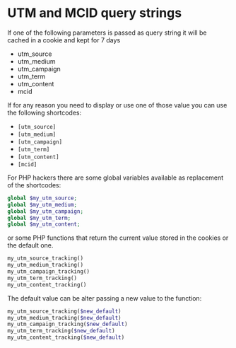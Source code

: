 # UTM and MCID query strings

If one of the following parameters is passed as query string it will be cached in a cookie and kept for 7 days
- utm_source
- utm_medium
- utm_campaign
- utm_term
- utm_content
- mcid

If for any reason you need to display or use one of those value you can use the following shortcodes:
- `[utm_source]`
- `[utm_medium]`
- `[utm_campaign]`
- `[utm_term]`
- `[utm_content]`
- `[mcid]`

For PHP hackers there are some global variables available as replacement of the shortcodes:

```php
global $my_utm_source;
global $my_utm_medium;
global $my_utm_campaign;
global $my_utm_term;
global $my_utm_content;
```

or some PHP functions that return the current value stored in the cookies or the default one.

```php
my_utm_source_tracking()
my_utm_medium_tracking()
my_utm_campaign_tracking()
my_utm_term_tracking()
my_utm_content_tracking()
```

The default value can be alter passing a new value to the function:

```php
my_utm_source_tracking($new_default)
my_utm_medium_tracking($new_default)
my_utm_campaign_tracking($new_default)
my_utm_term_tracking($new_default)
my_utm_content_tracking($new_default)
```

